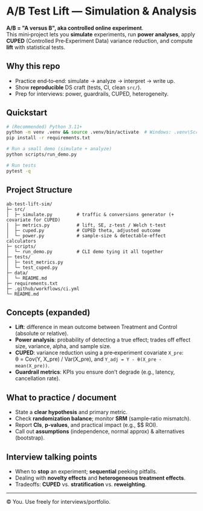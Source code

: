 # A/B Test Lift — Simulation & Analysis

**A/B = "A versus B", aka controlled online experiment**.  
This mini‑project lets you **simulate** experiments, run **power analyses**, apply **CUPED** (Controlled Pre‑Experiment Data) variance reduction, and compute **lift** with statistical tests.

## Why this repo
- Practice end‑to‑end: simulate → analyze → interpret → write up.
- Show **reproducible** DS craft (tests, CI, clean `src/`).
- Prep for interviews: power, guardrails, CUPED, heterogeneity.

## Quickstart
```bash
# (Recommended) Python 3.11+
python -m venv .venv && source .venv/bin/activate  # Windows: .venv\Scripts\activate
pip install -r requirements.txt

# Run a small demo (simulate + analyze)
python scripts/run_demo.py

# Run tests
pytest -q
```

## Project Structure
```
ab-test-lift-sim/
├─ src/
│  ├─ simulate.py         # traffic & conversions generator (+ covariate for CUPED)
│  ├─ metrics.py          # lift, SE, z-test / Welch t-test
│  ├─ cuped.py            # CUPED theta, adjusted outcome
│  └─ power.py            # sample-size & detectable-effect calculators
├─ scripts/
│  └─ run_demo.py         # CLI demo tying it all together
├─ tests/
│  ├─ test_metrics.py
│  └─ test_cuped.py
├─ data/
│  └─ README.md
├─ requirements.txt
├─ .github/workflows/ci.yml
└─ README.md
```

## Concepts (expanded)
- **Lift**: difference in mean outcome between Treatment and Control (absolute or relative).
- **Power analysis**: probability of detecting a true effect; trades off effect size, variance, alpha, and sample size.
- **CUPED**: variance reduction using a pre‑experiment covariate `X_pre`:  
  θ = Cov(Y, X_pre) / Var(X_pre), and `Y_adj = Y - θ(X_pre - mean(X_pre))`.
- **Guardrail metrics**: KPIs you ensure don’t degrade (e.g., latency, cancellation rate).

## What to practice / document
- State a **clear hypothesis** and primary metric.
- Check **randomization balance**; monitor **SRM** (sample‑ratio mismatch).
- Report **CIs**, **p‑values**, and practical impact (e.g., $$ ROI).
- Call out **assumptions** (independence, normal approx) & alternatives (bootstrap).

## Interview talking points
- When to **stop** an experiment; **sequential** peeking pitfalls.
- Dealing with **novelty effects** and **heterogeneous treatment effects**.
- Tradeoffs: **CUPED** vs. **stratification** vs. **reweighting**.

---

© You. Use freely for interviews/portfolio.

